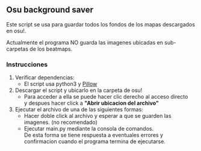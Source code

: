 ## Osu background saver

Este script se usa para guardar todos los fondos de los mapas descargados en osu!.  

Actualmente el programa NO guarda las imagenes ubicadas en sub-carpetas de los beatmaps.


### Instrucciones

1. Verificar dependencias:
    * El script usa python3 y [Pillow](https://github.com/python-pillow/Pillow)
2. Descargar el script y ubicarlo en la carpeta de osu!
    * Para acceder a ella se puede hacer clic derecho al acceso directo  
    y despues hacer click a **"Abrir ubicacion del archivo"**
3. Ejecutar el archivo de una de las siguientes formas:
    * Hacer doble click al archivo y esperar a que se guarden las imagenes. (no recomendado)
    * Ejecutar main.py mediante la consola de comandos.  
    De esta forma se tiene respuesta a eventuales errores y confirmacion cuando el 
    programa termina de ejecutarse.


    